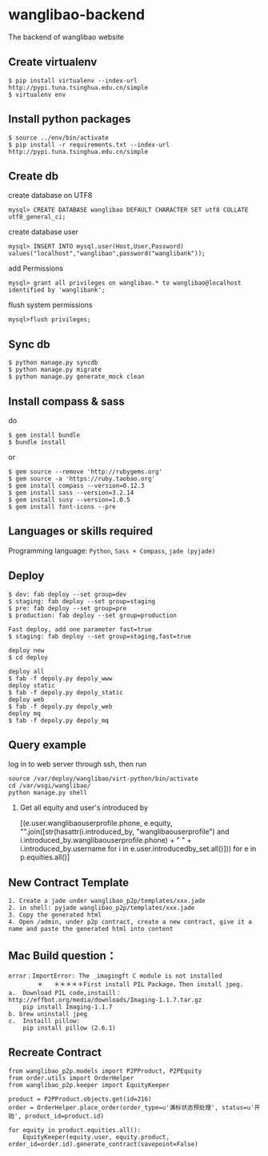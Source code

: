 wanglibao-backend
=================


The backend of wanglibao website

Create virtualenv
-----------------
    $ pip install virtualenv --index-url http://pypi.tuna.tsinghua.edu.cn/simple 
    $ virtualenv env

Install python packages
-----------------
    $ source ../env/bin/activate
    $ pip install -r requirements.txt --index-url http://pypi.tuna.tsinghua.edu.cn/simple

Create db
-----------------
create database on UTF8 
    
    mysql> CREATE DATABASE wanglibao DEFAULT CHARACTER SET utf8 COLLATE utf8_general_ci;

create database user
    
    mysql> INSERT INTO mysql.user(Host,User,Password) values("localhost","wanglibao",password("wanglibank"));

add Permissions

    mysql> grant all privileges on wanglibao.* to wanglibao@localhost identified by 'wanglibank';

flush system permissions 
    
    mysql>flush privileges;


Sync db
-----------------
    $ python manage.py syncdb
    $ python manage.py migrate
    $ python manage.py generate_mock clean

Install compass & sass
-----------------
do

    $ gem install bundle
    $ bundle install

or

    $ gem source --remove 'http://rubygems.org'
    $ gem source -a 'https://ruby.taobao.org'
    $ gem install compass --version=0.12.3
    $ gem install sass --version=3.2.14
    $ gem install susy --version=1.0.5
    $ gem install font-icons --pre



Languages or skills required
----------------------------
Programming language: `Python`, `Sass + Compass`, `jade (pyjade)`


Deploy
-----------------
    $ dev: fab deploy --set group=dev
    $ staging: fab deploy --set group=staging
    $ pre: fab deploy --set group=pre
    $ production: fab deploy --set group=production

	Fast deploy, add one parameter fast=true
    $ staging: fab deploy --set group=staging,fast=true

    deploy new
    $ cd deploy

    deploy all
    $ fab -f depoly.py depoly_www
    deploy static
    $ fab -f depoly.py depoly_static
    deploy web
    $ fab -f depoly.py depoly_web
    deploy mq
    $ fab -f depoly.py depoly_mq

Query example
-------------------
log in to web server through ssh, then run

    source /var/deploy/wanglibao/virt-python/bin/activate
    cd /var/wsgi/wanglibao/
    python manage.py shell

1. Get all equity and user's introduced by

    [(e.user.wanglibaouserprofile.phone, e.equity, "".join([str(hasattr(i.introduced_by, "wanglibaouserprofile") and i.introduced_by.wanglibaouserprofile.phone) + " " + i.introduced_by.username for i in e.user.introducedby_set.all()])) for e in p.equities.all()]


New Contract Template
------------------

    1. Create a jade under wanglibao_p2p/templates/xxx.jade
    2. in shell: pyjade wanglibao_p2p/templates/xxx.jade 
    3. Copy the generated html
    4. Open /admin, under p2p contract, create a new contract, give it a name and paste the generated html into content
    
    
Mac Build question：
-------------------
	error：ImportError: The _imagingft C module is not installed
			＊	＊＊＊＊＊First install PIL Package，Then install jpeg.
	a.	Download PIL code,instaill：http://effbot.org/media/downloads/Imaging-1.1.7.tar.gz
		pip install Imaging-1.1.7
	b. brew uninstall jpeg
	c.	Instaill pillow:
		pip install pillow (2.6.1)


Recreate Contract
-----------------

    from wanglibao_p2p.models import P2PProduct, P2PEquity
    from order.utils import OrderHelper
    from wanglibao_p2p.keeper import EquityKeeper
    
    product = P2PProduct.objects.get(id=216)
    order = OrderHelper.place_order(order_type=u'满标状态预处理', status=u'开始', product_id=product.id)
    
    for equity in product.equities.all():
        EquityKeeper(equity.user, equity.product, order_id=order.id).generate_contract(savepoint=False)

